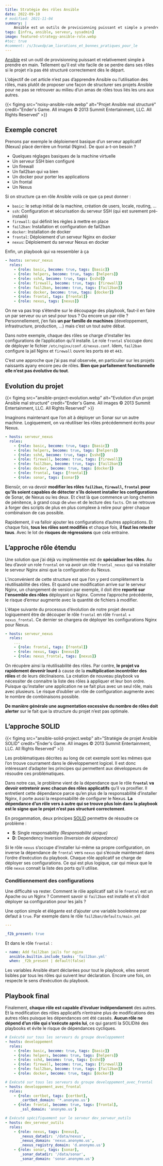 ```yaml
---
title: Stratégie des rôles Ansible
date: 2022-09-10
# modified: 2021-11-04
summary: |
    Ansible est un outils de provisionning puissant et simple a prendre en main. Mais il est aussi facile de produire des projets complexes qui vont devenir impossible à maintenir. Voilà un vision orientée développeur de la structure d’un projet Ansible.
tags: [infra, ansible, serveur, sysadmin]
image: featured-strategy-ansible-role.webp
#toc: true
#comment: /s/3cwxdp/am_liorations_et_bonnes_pratiques_pour_le
---
```


[Ansible](https://docs.ansible.com/ansible/latest/index.html) est un outil de provisionning puissant et relativement simple à prendre en main. Tellement qu’il est vite facile de se perdre dans ses rôles si le projet n’a pas été structuré correctement dès le départ.

L’objectif de cet article n’est pas d’apprendre Ansible ou l’utilisation des rôles, mais plutôt de proposer une façon de structurer ses projets Ansible pour ne pas se retrouver au milieu d’un amas de rôles tous liés les uns aux autres.

{{< figimg src="noisy-ansible-role.webp" alt="Projet Ansible mal structuré" credit="Ender's Game. All images © 2013 Summit Entertainment, LLC. All Rights Reserved" >}}

## Exemple concret

Prenons par exemple le déploiement basique d’un serveur applicatif (Nexus) placé derrière un frontal (Nginx). De quoi a-t-on besoin ?

* Quelques réglages basiques de la machine virtuelle
* Un serveur SSH bien configuré
* Un firewall
* Un fail2ban qui va bien
* Un docker pour porter les applications
* Un frontal
* Un Nexus

Si on structure ça en rôle Ansible voilà ce que ça peut donner :

* `basic`: le setup initial de la machine, création de users, locale, routing, ...
* `ssh`: Configuration et sécurisation du serveur SSH (qui est surement pré-installé)
* `firewall`: qui définit les règles à mettre en place
* `fail2ban`: Installation et configuration de fail2ban
* `docker`: Installation de docker
* `frontal`: Déploiement d'un serveur Nginx en docker
* `nexus`: Déploiement du serveur Nexus en docker

Enfin, un playbook qui va ressembler à ça 

```yaml
- hosts: serveur_nexus
  roles:
    - {role: basic, become: true, tags: [basic]}
    - {role: helpers, become: true, tags: [helpers]}
    - {role: sshd, become: true, tags: [sshd]}
    - {role: firewall, become: true, tags: [firewall]}
    - {role: fail2ban, become: true, tags: [fail2ban]}
    - {role: docker, become: true, tags: [docker]}
    - {role: frontal, tags: [frontal]}
    - {role: nexus, tags: [nexus]}
```

On ne va pas trop s’étendre sur le découpage des playbook, faut-il en faire un par serveur ou un seul pour tous ? Ou encore un par rôle ? Personnellement, j’en fais **un par famille de machines** (developpement, infrastructure, production, ...) mais c’est un tout autre débat.

Dans notre exemple, chaque des rôles se charge d’installer les configurations de l’application qu’il installe. Le role `frontal` s’occupe donc de déployer le fichier `/etc/nginx/conf.d/nexus.conf`. Idem, `fail2ban` configure la jail Nginx et `firewall` ouvre les ports `80` et `443`.

C’est une approche que j’ai pas mal observée, en particulier sur les projets naissants ayany encore peu de rôles. **Bien que parfaitement fonctionnelle elle n’est pas évolutive du tout**.

## Evolution du projet

{{< figimg src="ansible-project-evolution.webp" alt="Evolution d’un projet Ansible mal structuré" credit="Ender's Game. All images © 2013 Summit Entertainment, LLC. All Rights Reserved" >}}

Imaginons maintenant que l’on ait à déployer un Sonar sur un autre machine. Logiquement, on va réutiliser les rôles précédemment écrits pour Nexus.

```yaml
- hosts: serveur_nexus
  roles:
    - {role: basic, become: true, tags: [basic]}
    - {role: helpers, become: true, tags: [helpers]}
    - {role: sshd, become: true, tags: [sshd]}
    - {role: firewall, become: true, tags: [firewall]}
    - {role: fail2ban, become: true, tags: [fail2ban]}
    - {role: docker, become: true, tags: [docker]}
    - {role: frontal, tags: [frontal]}
    - {role: sonar, tags: [sonar]}
```

Biensûr, on va devoir **modifier les rôles `fail2ban`, `firewall`, `frontal` pour qu’ils soient capables de détecter s’ils doivent installer les configurations** de Sonar, de Nexus ou les deux. Et c’est là que commence un long chemin de pénitence, à grand coup de `when` et de lecture des `facts`. On se retrouve à forger des scripts de plus en plus complexe à relire pour gérer chaque combinaison de cas possible.

Rapidement, il va falloir ajouter les configurations d’autres applications. Et chaque fois, **tous les rôles sont modifiés** et chaque fois, **il faut les retester tous**. Avec le lot de **risques de régressions** que cela entraine.

## L’approche rôle étendu

Une solution que j’ai déjà vu implémentée est de **spécialiser les rôles**. Au lieu d’avoir un role `frontal` on va avoir un rôle `frontal_nexus` qui va installer le serveur Nginx ainsi que la configuration du Nexus.

L’inconvénient de cette structure est que l’on y perd complètement la réutilisabilité des rôles. Et quand une modification arrive sur le serveur Nginx, un changement de version par exemple, il doit être **reporté sur l'ensemble des rôles** déployant un Nginx. Comme l’approche précédente, le risque d’erreur augmente avec la quantité de fichiers à modifier.

L’étape suivante du processus d’évolution de notre projet devrait logiquement être de découper le rôle `frontal` en rôle `frontal` + `nexus_frontal`. Ce dernier se chargera de déployer les configurations Nginx pour Nexus. 
```yaml
- hosts: serveur_nexus
  roles:
    ...
    - {role: frontal, tags: [frontal]}
    - {role: nexus, tags: [nexus]}
    - {role: nexus_frontal, tags: [nexus]}
```
On récupère ainsi la réutilisabilité des rôles. Par contre, **le projet va rapidement devenir lourd** à cause de la **multiplication incontrôler des rôles** et de leurs déclinaisons. La création de nouveau playbook va nécessiter de connaitre la liste des rôles à appliquer et leur bon ordre. Puisque qu’installer une application ne se fait plus avec un seul rôle, mais avec plusieurs. Le risque d’oublier un rôle de configuration augmente avec le nombre de combinaisons possible.

**De manière générale une augmentation excessive du nombre de rôles doit alerter** sur le fait que la structure du projet n’est pas optimale.

## L’approche SOLID

{{< figimg src="ansible-solid-project.webp" alt="Stratégie de projet Ansible SOLID" credit="Ender's Game. All images © 2013 Summit Entertainment, LLC. All Rights Reserved" >}}

Les problématiques décrites au long de cet exemple sont les mêmes que l’on trouve courrament dans le développement logicel. Il est donc intéressant d’adapter les principes qui permettent aux développeurs de résoudre ces problématiques.

Dans notre cas, le problème vient de la dépendance que le rôle **`frontal` va devoir entretenir avec chacun des rôles applicatifs** qu’il va proxifier. Il entretient cette dépendance parce qu’en plus de la responsabilité d’installer Nginx, il porte aussi la responsabilité de configurer le Nexus. **La dépendance d’un rôle vers à autre qui se trouve plus loin dans la playbook est le signe que le projet n’est pas structuré correctement**.

En progammation, deux principes [SOLID](https://fr.wikipedia.org/wiki/SOLID_(informatique)) permettre de résoudre ce problème :

* **S**: Single responsability *(Responsabilité unique)*
* **D**: Dependency Inversion *(Inversion de dépendance)*

Si le rôle `nexus` s’occupe d’installer lui-même sa propre configuration, on inverse la dépendance de `frontal` vers `nexus` qui s’écoule maintenant dans l’ordre d’exécution du playbook. Chaque rôle applicatif se charge de déployer ses configurations. Ce qui est plus logique, car qui mieux que le rôle `nexus` connait la liste des ports qu’il utilise.

### Conditionnement des configurations

Une difficulté va rester. Comment le rôle applicatif sait si le `frontal` est un Apache ou un Nginx ? Comment savoir si `fail2ban` est installé et s’il doit déployer sa configuration pour les jails ?

Une option simple et élégante est d’ajouter une variable booleènne par defaut à `true`. Par exemple dans le rôle `fail2ban/defaults/main.yml`

```yaml
---

_f2b_present: true
```

Et dans le rôle `frontal` :

```yaml
- name: Add fail2ban jails for nginx
  ansible.builtin.include_tasks: 'fail2ban.yml'
  when: _f2b_present | default(false)
```

Les variables Ansible étant déclarées pour tout le playbook, elles seront lisibles par tous les rôles qui suivent leur déclaration. Encore une fois, on respecte le sens d’exécution du playbook.

## Playbook final

Finalement, **chaque rôle est capable d’évoluer indépendament** des autres. Et la modification des rôles applicatifs n’entraine plus de modifications des autres rôles puisque les dépendances ont été cassés. **Aucun rôle ne dépend d’un rôle qui s’exécute après lui**, ce qui garanti la SOLIDité des playbooks et évite le risque de dépendances cycliques.

```yaml
# Exécuté sur tous les serveurs du groupe developpement
- hosts: developpement
  roles:
    - {role: basic, become: true, tags: [basic]}
    - {role: helpers, become: true, tags: [helpers]}
    - {role: sshd, become: true, tags: [sshd]}
    - {role: firewall, become: true, tags: [firewall]}
    - {role: fail2ban, become: true, tags: [fail2ban]}
    - {role: docker, become: true, tags: [docker]}

# Exécuté sur tous les serveurs du groupe developpement_avec_frontal
- hosts: developpement_avec_frontal
  roles:
    - {role: certbot, tags: [certbot],
       _certbot_domain: '*.anonymo.us'}
    - {role: frontal, become: true, tags: [frontal],
       _ssl_domain: 'anonymo.us'}

# Exécuté spécifiquement sur le serveur dev_serveur_outils
- hosts: dev_serveur_outils
  roles:
    - {role: nexus, tags: [nexus],
       _nexus_datadir: '/data/nexus',
       _nexus_domain: 'nexus.anonymo.us',
       _nexus_registry_domain: 'd.anonymo.us'}
    - {role: sonar, tags: [sonar],
       _sonar_datadir: '/data/sonar',
       _sonar_domain: 'sonar.anonymo.us'}
```